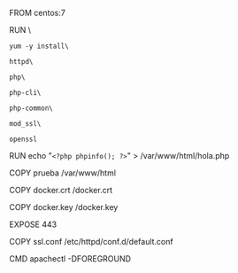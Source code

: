 FROM centos:7

RUN \

    yum -y install\

    httpd\

    php\

    php-cli\

    php-common\

    mod_ssl\

    openssl

RUN echo "`<?php phpinfo(); ?>`" > /var/www/html/hola.php

COPY prueba /var/www/html

COPY docker.crt /docker.crt

COPY docker.key /docker.key

EXPOSE 443

COPY ssl.conf /etc/httpd/conf.d/default.conf

CMD apachectl -DFOREGROUND
